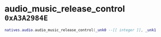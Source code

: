 # audio_music_release_control `0xA3A2984E`

```lua
natives.audio.audio_music_release_control(_unk0 --[[ integer ]], _unk1 --[[ integer ]])
```